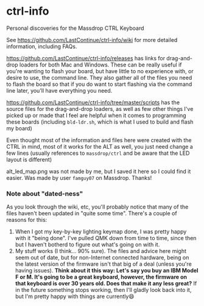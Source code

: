 # ctrl-info

Personal discoveries for the Massdrop CTRL Keyboard

See https://github.com/LastContinue/ctrl-info/wiki for more detailed information, including FAQs.

https://github.com/LastContinue/ctrl-info/releases has links for drag-and-drop loaders for both Mac and Windows. These can be really useful if you're wanting to flash your board, but have little to no experience with, or desire to use, the command line. They also gather all of the files you need to flash the board so that if you do want to start flashing via the command line later, you'll have everything you need.

https://github.com/LastContinue/ctrl-info/tree/master/scripts has the source files for the drag-and-drop loaders, as well as few other things I've picked up or made that I feel are helpful when it comes to programming these boards (including `bld-ldr.sh`, which is what I used to build and flash my board)

Even thought most of the information and files here were created with the CTRL in mind, most of it works for the ALT as well, you just need change a few lines (usually references to `massdrop/ctrl` and be aware that the LED layout is different)

alt_led_map.png was not made by me, but I saved it here so I could find it easier. Was made by user `famguy07` on Massdrop. Thanks!

### Note about "dated-ness"
As you look through the wiki, etc, you'll probably notice that many of the files haven't been updated in "quite some time". There's a couple of reasons for this:
1. When I got my key-by-key lighting keymap done, I was pretty happy with it "being done". I've pulled QMK down from time to time, since then but I haven't botherd to figure out what's going on with it. 
1. My stuff works (I think... 90% sure). The files and advice here might seem out of date, but for non-Internet connected hardware, being on the latest version of the firmware isn't that big of a deal (unless you're having issues). **Think about it this way: Let's say you buy an IBM Model F or M. It's going to be a great keyboard, however, the firmware on that keyboard is over 30 years old. Does that make it any less great?** If in the future something stops working, then I'll gladly look back into it, but I'm pretty happy with things are currently😄
